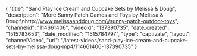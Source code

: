 {
    "title": "Sand Play Ice Cream and Cupcake Sets by Melissa & Doug",
    "description": "More Sunny Patch Games and Toys by Melissa & Doug:\nhttp:\/\/www.melissaanddoug.com\/sunny-patch-outdoor-toys",
    "channelid": "114661406",
    "videoid": "137390735",
    "date_created": "1515783653",
    "date_modified": "1515784797",
    "type": "captivate",
    "layout": "channelVideo",
    "url": "\/latest-videos\/sand-play-ice-cream-and-cupcake-sets-by-melissa-doug-mp4\/114661406-137390735"
}